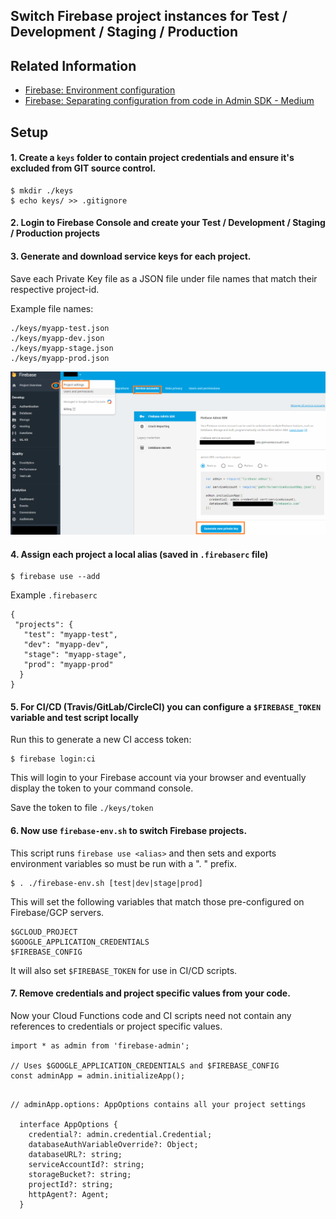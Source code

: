 ## Switch Firebase project instances for Test / Development / Staging / Production

## Related Information

- [Firebase: Environment configuration](https://firebase.google.com/docs/functions/config-env)
- [Firebase: Separating configuration from code in Admin SDK - Medium](https://medium.com/google-cloud/firebase-separating-configuration-from-code-in-admin-sdk-d2bcd2e87de6)

## Setup
    
#### 1. Create a `keys` folder to contain project credentials and ensure it's excluded from GIT source control.

    $ mkdir ./keys
    $ echo keys/ >> .gitignore
    
#### 2.  Login to Firebase Console and create your Test / Development / Staging / Production projects

#### 3.  Generate and download service keys for each project.

Save each Private Key file as a JSON file under file names that match their respective project-id.
    
Example file names:

    ./keys/myapp-test.json
    ./keys/myapp-dev.json
    ./keys/myapp-stage.json
    ./keys/myapp-prod.json

![Download Service Key](service-keys.png)

#### 4.  Assign each project a local alias (saved in `.firebaserc` file)

    $ firebase use --add

Example `.firebaserc`

```
{
 "projects": {
   "test": "myapp-test",
   "dev": "myapp-dev",
   "stage": "myapp-stage",
   "prod": "myapp-prod"
  }
}
```

#### 5. For CI/CD (Travis/GitLab/CircleCI) you can configure a `$FIREBASE_TOKEN` variable and test script locally

Run this to generate a new CI access token:

    $ firebase login:ci 

This will login to your Firebase account via your browser and eventually display the token to your command console.

Save the token to file `./keys/token`

#### 6. Now use `firebase-env.sh` to switch Firebase projects.

This script runs `firebase use <alias>` and then sets and exports 
environment variables so must be run with a ". " prefix.


    $ . ./firebase-env.sh [test|dev|stage|prod]

This will set the following variables that match those pre-configured on Firebase/GCP servers.

```
$GCLOUD_PROJECT
$GOOGLE_APPLICATION_CREDENTIALS
$FIREBASE_CONFIG
```

It will also set `$FIREBASE_TOKEN` for use in CI/CD scripts.

#### 7. Remove credentials and project specific values from your code.

Now your Cloud Functions code and CI scripts need not contain any references to credentials or project specific values.

```
import * as admin from 'firebase-admin';

// Uses $GOOGLE_APPLICATION_CREDENTIALS and $FIREBASE_CONFIG
const adminApp = admin.initializeApp();  
```

```

// adminApp.options: AppOptions contains all your project settings

  interface AppOptions {
    credential?: admin.credential.Credential;
    databaseAuthVariableOverride?: Object;
    databaseURL?: string;
    serviceAccountId?: string;
    storageBucket?: string;
    projectId?: string;
    httpAgent?: Agent;
  }

```
